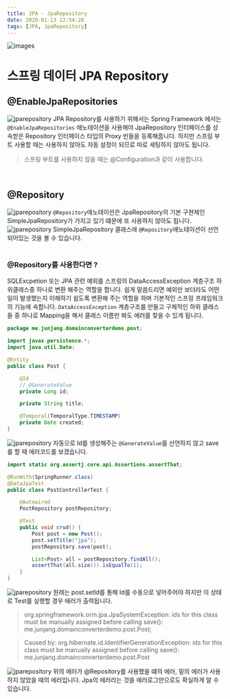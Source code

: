 ```yaml
---
title: JPA - JpaRepository
date: 2020-01-13 22:54:28
tags: [JPA, JpaRepository]
---
```


![images](/images/jpa/jpa.jpg)<br/>

# 스프링 데이터 JPA Repository
## @EnableJpaRepositories
![jparepository](/images/jpa/jparepository/repo1.png) JPA Repository를 사용하기 위해서는 Spring Framework 에서는 `@EnableJpaRepositories` 애노테이션을 사용해야 JpaRepository 인터페이스를 상속받은 Repository 인터페이스 타입의 Proxy 빈들을 등록해줍니다. 하지만 스프링 부트 사용할 때는 사용하지 않아도 자동 설정이 되므로 따로 세팅하지 않아도 됩니다.<br/>
> 스프링 부트를 사용하지 않을 때는 @Configuration과 같이 사용합니다.
 
<br/>

## @Repository
![jparepository](/images/jpa/jparepository/repo2.png) `@Repository`애노테이션은 JpaRepository의 기본 구현체인 SimpleJpaRepository가 가지고 있기 떄문에 또 사용하지 않아도 됩니다.<br/>
![jparepository](/images/jpa/jparepository/repo3.png) SimpleJpaRepository 클래스에 `@Repository`애노테이션이 선언되어있는 것을 볼 수 있습니다.<br/>
<br/>
 
### @Repository를 사용한다면 ?
SQLExcpetion 또는 JPA 관련 예외를 스프링의 DataAccessException 계층구조 하위클래스중 하나로 변환 해주는 역할을 합니다. 쉽게 말씀드리면 예외만 보더라도 어떤일이 발생했는지 이해하기 쉽도록 변환해 주는 역할을 하며 기본적인 스프링 프레임워크의 기능에 속합니다. `DataAccessException` 계층구조를 만들고 구체적인 하위 클래스들 중 하나로 Mapping을 해서 클래스 이름만 봐도 에러를 찾을 수 있게 됩니다.<br/>
```java
package me.junjang.domainconverterdemo.post;

import javax.persistence.*;
import java.util.Date;

@Entity
public class Post {

    @Id
    // @GenerateValue
    private Long id;

    private String title;

    @Temporal(TemporalType.TIMESTAMP)
    private Date created;
}

```
![jparepository](/images/jpa/jparepository/repo4.png) 자동으로 Id를 생성해주는 `@GenerateValue`를 선언하지 않고 save를 할 때 에러코드를 보겠습니다.<br/>
```java
import static org.assertj.core.api.Assertions.assertThat;

@RunWith(SpringRunner.class)
@DataJpaTest
public class PostControllerTest {

    @Autowired
    PostRepository postRepository;

    @Test
    public void crud() {
        Post post = new Post();
        post.setTitle("jpa");
        postRepository.save(post);

        List<Post> all = postRepository.findAll();
        assertThat(all.size()).isEqualTo(1);
    }
}
```
![jparepository](/images/jpa/jparepository/repo5.png) 원래는 post.setId를 통해 Id를 수동으로 넣어주어야 하지만 이 상태로 Test를 실행할 경우 에러가 출력됩니다.<br/>

> org.springframework.orm.jpa.JpaSystemException: ids for this class must be manually assigned before calling save(): me.junjang.domainconverterdemo.post.Post; 

> Caused by: org.hibernate.id.IdentifierGenerationException: ids for this class must be manually assigned before calling save(): me.junjang.domainconverterdemo.post.Post

![jparepository](/images/jpa/jparepository/repo6.png) 위의 에러가 @Repository를 사용했을 떄의 에러, 밑의 에러가 사용하지 않았을 때의 에러입니다. Jpa의 에러라는 것을 에러로그만으로도 확실하게 알 수 있습니다.
